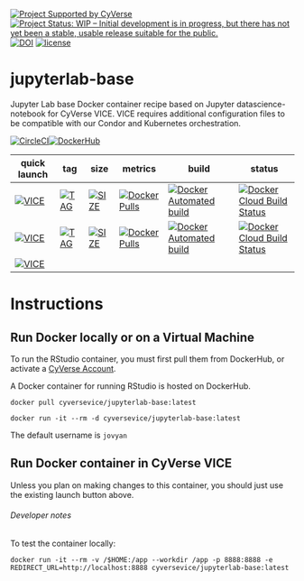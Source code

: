 [![Project Supported by CyVerse](https://img.shields.io/badge/Supported%20by-CyVerse-blue.svg)](https://learning.cyverse.org/projects/vice/en/latest/) [![Project Status: WIP – Initial development is in progress, but there has not yet been a stable, usable release suitable for the public.](https://www.repostatus.org/badges/latest/wip.svg)](https://www.repostatus.org/#wip) [![DOI](https://zenodo.org/badge/DOI/10.5281/zenodo.3246932.svg)](https://doi.org/10.5281/zenodo.3246932) [![license](https://img.shields.io/badge/license-GPLv3-blue.svg)](https://opensource.org/licenses/GPL-3.0)

# jupyterlab-base

Jupyter Lab base Docker container recipe based on Jupyter datascience-notebook for CyVerse VICE. VICE requires additional configuration files to be compatible with our Condor and Kubernetes orchestration.

[![CircleCI](https://circleci.com/gh/cyverse-vice/jupyterlab-base.svg?style=svg)](https://circleci.com/gh/cyverse-vice/jupyterlab-base)[![DockerHub](https://img.shields.io/badge/DockerHub-brightgreen.svg?style=popout&logo=Docker)](https://hub.docker.com/r/cyversevice/jupyterlab-base)


quick launch | tag | size | metrics | build | status |  
------------ | --- | ---- | ------- | ------|--------|
[![VICE](https://img.shields.io/badge/CyVerse-VICE-blue.svg?style=popout&logo=Docker&color=#1488C6)]() | [![TAG](https://images.microbadger.com/badges/version/cyversevice/jupyterlab-base.svg)](https://microbadger.com/images/cyversevice/jupyterlab-base) | [![SIZE](https://images.microbadger.com/badges/image/cyversevice/jupyterlab-base.svg)](https://microbadger.com/images/cyversevice/jupyterlab-base) | [![Docker Pulls](https://img.shields.io/docker/pulls/cyversevice/jupyterlab-base?color=blue&logo=docker&logoColor=white)](https://hub.docker.com/r/cyversevice/jupyterlab-base) | [![Docker Automated build](https://img.shields.io/docker/automated/cyversevice/jupyterlab-base?color=blue&logo=docker&logoColor=white)](https://hub.docker.com/r/cyversevice/jupyterlab-base) | [![Docker Cloud Build Status](https://img.shields.io/docker/cloud/build/cyversevice/jupyterlab-base?color=blue&logo=docker&logoColor=white)](https://hub.docker.com/r/cyversevice/jupyterlab-base)
[![VICE](https://img.shields.io/badge/CyVerse-VICE-blue.svg?style=popout&logo=Docker&color=#1488C6)]() | [![TAG](https://images.microbadger.com/badges/version/cyversevice/jupyterlab-base:1.0.5.svg)](https://microbadger.com/images/cyversevice/jupyterlab-base:1.0.5) | [![SIZE](https://images.microbadger.com/badges/image/cyversevice/jupyterlab-base:1.0.5.svg)](https://microbadger.com/images/cyversevice/jupyterlab-base:1.0.5) | [![Docker Pulls](https://img.shields.io/docker/pulls/cyversevice/jupyterlab-base?color=blue&logo=docker&logoColor=white)](https://hub.docker.com/r/cyversevice/jupyterlab-base) | [![Docker Automated build](https://img.shields.io/docker/automated/cyversevice/jupyterlab-base?color=blue&logo=docker&logoColor=white)](https://hub.docker.com/r/cyversevice/jupyterlab-base) | [![Docker Cloud Build Status](https://img.shields.io/docker/cloud/build/cyversevice/jupyterlab-base?color=blue&logo=docker&logoColor=white)](https://hub.docker.com/r/cyversevice/jupyterlab-base)
[![VICE](https://img.shields.io/badge/CyVerse-VICE-blue.svg?style=popout&logo=Docker&color=#1488C6)]() | 

# Instructions

## Run Docker locally or on a Virtual Machine

To run the RStudio container, you must first pull them from DockerHub, or activate a [CyVerse Account](https://user.cyverse.org/services/mine).

A Docker container for running RStudio is hosted on DockerHub.

```
docker pull cyversevice/jupyterlab-base:latest
```

```
docker run -it --rm -d cyversevice/jupyterlab-base:latest
```

The default username is `jovyan`

## Run Docker container in CyVerse VICE

Unless you plan on making changes to this container, you should just use the existing launch button above. 

###### Developer notes

To test the container locally:

```
docker run -it --rm -v /$HOME:/app --workdir /app -p 8888:8888 -e REDIRECT_URL=http://localhost:8888 cyversevice/jupyterlab-base:latest
```
